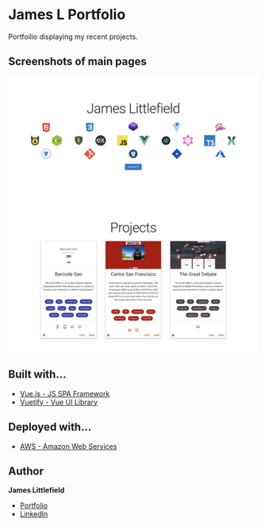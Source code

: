 # James L Portfolio

Portfoilio displaying my recent projects.

## Screenshots of main pages
![portTop](assets/appImages/portTop.png)
![portBottom](assets/appImages/portBottom.png)

## Built with...

* [Vue.js - JS SPA Framework](https://vuejs.org/)
* [Vuetify - Vue UI Library](https://vuetifyjs.com/en/)

## Deployed with...

* [AWS - Amazon Web Services](https://aws.amazon.com/)

## Author

**James Littlefield**
* [Portfolio](https://www.jameslittlefield.net/)
* [LinkedIn](https://www.linkedin.com/in/james-littlefield-93037713b/)
